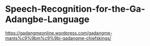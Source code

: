 # Speech-Recognition-for-the-Ga-Adangbe-Language

https://gadangmeonline.wordpress.com/gadangme-mants%c9%9bm%c9%9bi-gadangme-chiefskings/
